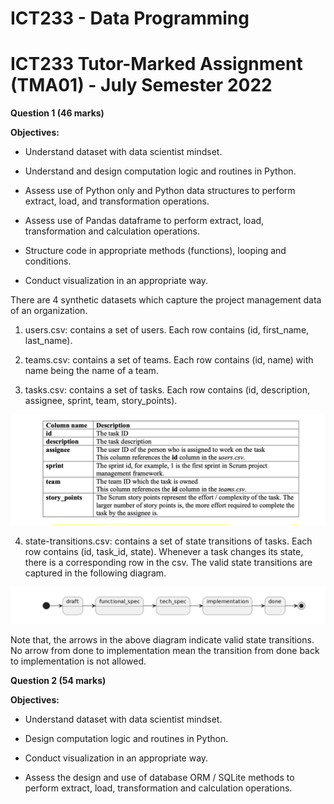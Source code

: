 # ICT233 - Data Programming

# ICT233 Tutor-Marked Assignment (TMA01) - July Semester 2022

**Question 1 (46 marks)**

**Objectives:**
+ Understand dataset with data scientist mindset.

+ Understand and design computation logic and routines in Python.

+ Assess use of Python only and Python data structures to perform extract, load, and transformation operations.

+ Assess use of Pandas dataframe to perform extract, load, transformation and calculation operations.

+ Structure code in appropriate methods (functions), looping and conditions.

+ Conduct visualization in an appropriate way.

There are 4 synthetic datasets which capture the project management data of an organization.

1. users.csv: contains a set of users. Each row contains (id, first_name, last_name).

2. teams.csv: contains a set of teams. Each row contains (id, name) with name being the name of a team.

3. tasks.csv: contains a set of tasks. Each row contains (id, description, assignee, sprint, team, story_points).

![alt text](https://github.com/Born2Student/ICT233_JULY_2022_TMA01/blob/main/Project_Management_Data_Table.png?raw=true)

4. state-transitions.csv: contains a set of state transitions of tasks. Each row contains (id, task_id, state). Whenever a task changes its state, there is a corresponding row in the csv. The valid state transitions are captured in the following diagram.

![alt text](https://github.com/Born2Student/ICT233_JULY_2022_TMA01/blob/main/Task_State_Change_Diagram.png?raw=true)

Note that, the arrows in the above diagram indicate valid state transitions. No arrow from done to implementation mean the transition from done back to implementation is not allowed.



**Question 2 (54 marks)**

**Objectives:**
+ Understand dataset with data scientist mindset.

+ Design computation logic and routines in Python.

+ Conduct visualization in an appropriate way.

+ Assess the design and use of database ORM / SQLite methods to perform extract, load, transformation and calculation operations.
